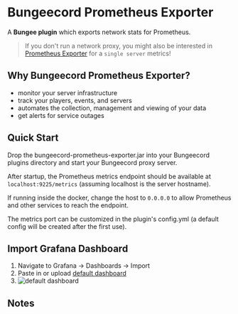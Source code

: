 # Bungeecord Prometheus Exporter

A **Bungee plugin** which exports network stats for Prometheus.

> If you don't run a network proxy, you might also be interested in [Prometheus Exporter](https://github.com/sladkoff/minecraft-prometheus-exporter) for a `single server` metrics!

## Why Bungeecord Prometheus Exporter?
- monitor your server infrastructure
- track your players, events, and servers
- automates the collection, management and viewing of your data
- get alerts for service outages 

## Quick Start

Drop the bungeecord-prometheus-exporter.jar into your Bungeecord plugins directory and start your Bungeecord proxy server.

After startup, the Prometheus metrics endpoint should be available at ``localhost:9225/metrics`` (assuming localhost is the server hostname).

If running inside the docker, change the host to `0.0.0.0` to allow Prometheus and other services to reach the endpoint.

The metrics port can be customized in the plugin's config.yml (a default config will be created after the first use).

## Import Grafana Dashboard

1. Navigate to Grafana -> Dashboards -> Import
1. Paste in or upload [default dashboard](https://raw.githubusercontent.com/weihao/bungeecord-prometheus-exporter/main/dashboards/default.json)
1. ![default dashboard](https://raw.githubusercontent.com/weihao/bungeecord-prometheus-exporter/main/images/dashboard.PNG)

## Notes

